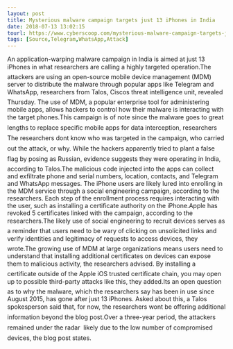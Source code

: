 ```yaml
---
layout: post
title: Mysterious malware campaign targets just 13 iPhones in India
date: 2018-07-13 13:02:15
tourl: https://www.cyberscoop.com/mysterious-malware-campaign-targets-just-13-iphones-india/?category_news=technology
tags: [Source,Telegram,WhatsApp,Attack]
---
```

An application-warping malware campaign in India is aimed at just 13 iPhones in what researchers are calling a highly targeted operation.The attackers are using an open-source mobile device management (MDM) server to distribute the malware through popular apps like Telegram and WhatsApp, researchers from Talos, Ciscos threat intelligence unit, revealed Thursday. The use of MDM, a popular enterprise tool for administering mobile apps, allows hackers to control how their malware is interacting with the target phones.This campaign is of note since the malware goes to great lengths to replace specific mobile apps for data interception, researchers The researchers dont know who was targeted in the campaign, who carried out the attack, or why. While the hackers apparently tried to plant a false flag by posing as Russian, evidence suggests they were operating in India, according to Talos.The malicious code injected into the apps can collect and exfiltrate phone and serial numbers, location, contacts, and Telegram and WhatsApp messages. The iPhone users are likely lured into enrolling in the MDM service through a social engineering campaign, according to the researchers. Each step of the enrollment process requires interacting with the user, such as installing a certificate authority on the iPhone.Apple has revoked 5 certificates linked with the campaign, according to the researchers.The likely use of social engineering to recruit devices serves as a reminder that users need to be wary of clicking on unsolicited links and verify identities and legitimacy of requests to access devices, they wrote.The growing use of MDM at large organizations means users need to understand that installing additional certificates on devices can expose them to malicious activity, the researchers advised. By installing a certificate outside of the Apple iOS trusted certificate chain, you may open up to possible third-party attacks like this, they added.Its an open question as to why the malware, which the researchers say has been in use since August 2015, has gone after just 13 iPhones. Asked about this, a Talos spokesperson said that, for now, the researchers wont be offering additional information beyond the blog post.Over a three-year period, the attackers remained under the radar  likely due to the low number of compromised devices, the blog post states.